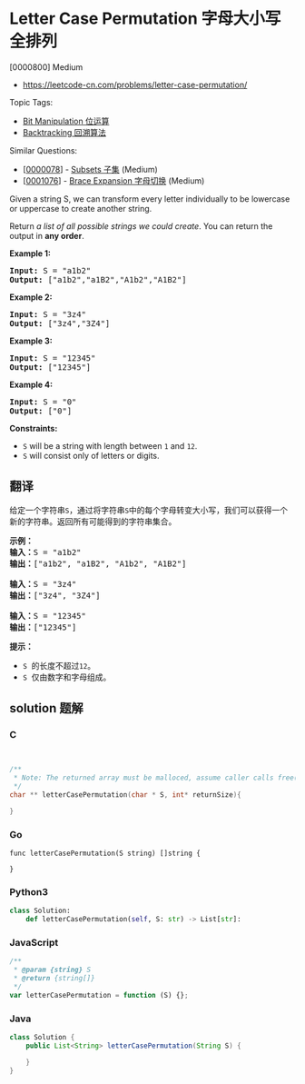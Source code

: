 # Letter Case Permutation 字母大小写全排列

[0000800] Medium

- https://leetcode-cn.com/problems/letter-case-permutation/

Topic Tags:

- [Bit Manipulation 位运算](https://leetcode-cn.com/tag/bit-manipulation/)
- [Backtracking 回溯算法](https://leetcode-cn.com/tag/backtracking/)

Similar Questions:

- [[0000078](https://leetcode-cn.com/problems/subsets/)] - [Subsets 子集](./0000078.subsets.md) (Medium)
- [[0001076](https://leetcode-cn.com/problems/brace-expansion/)] - [Brace Expansion 字母切换](./0001076.brace-expansion.md) (Medium)

Given a string S, we can transform every letter individually to be lowercase or uppercase to create another string.

Return _a list of all possible strings we could create_. You can return the output in **any order**.

**Example 1:**

<pre><strong>Input:</strong> S = "a1b2"
<strong>Output:</strong> ["a1b2","a1B2","A1b2","A1B2"]
</pre>

**Example 2:**

<pre><strong>Input:</strong> S = "3z4"
<strong>Output:</strong> ["3z4","3Z4"]
</pre>

**Example 3:**

<pre><strong>Input:</strong> S = "12345"
<strong>Output:</strong> ["12345"]
</pre>

**Example 4:**

<pre><strong>Input:</strong> S = "0"
<strong>Output:</strong> ["0"]
</pre>

**Constraints:**

- `S` will be a string with length between `1` and `12`.
- `S` will consist only of letters or digits.

## 翻译

给定一个字符串`S`，通过将字符串`S`中的每个字母转变大小写，我们可以获得一个新的字符串。返回所有可能得到的字符串集合。

<pre><strong>示例：</strong>
<strong>输入：</strong>S = "a1b2"
<strong>输出：</strong>["a1b2", "a1B2", "A1b2", "A1B2"]

<strong>输入：</strong>S = "3z4"
<strong>输出：</strong>["3z4", "3Z4"]

<strong>输入：</strong>S = "12345"
<strong>输出：</strong>["12345"]
</pre>

**提示：**

- `S`  的长度不超过`12`。
- `S`  仅由数字和字母组成。

## solution 题解

### C

```c


/**
 * Note: The returned array must be malloced, assume caller calls free().
 */
char ** letterCasePermutation(char * S, int* returnSize){

}
```

### Go

```golang
func letterCasePermutation(S string) []string {

}
```

### Python3

```python
class Solution:
    def letterCasePermutation(self, S: str) -> List[str]:
```

### JavaScript

```javascript
/**
 * @param {string} S
 * @return {string[]}
 */
var letterCasePermutation = function (S) {};
```

### Java

```java
class Solution {
    public List<String> letterCasePermutation(String S) {

    }
}
```

